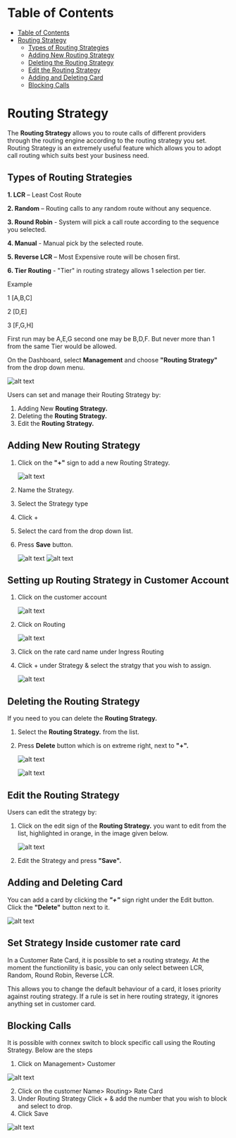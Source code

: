# Table of Contents

* [Table of Contents](#table-of-contents)
* [Routing Strategy](#routing-strategy)
    * [Types of Routing Strategies](#types-of-routing-strategies)
    * [Adding New Routing Strategy](#adding-new-routing-strategy)
    * [Deleting the Routing Strategy](#deleting-the-routing-strategy)
    * [Edit the Routing Strategy](#edit-the-routing-strategy)
    * [Adding and Deleting Card](#adding-and-deleting-card)
    * [Blocking Calls](#blocking-calls)

# Routing Strategy

The **Routing Strategy** allows you to route calls of different providers through the routing engine according to the routing strategy you set. Routing Strategy is an extremely useful feature which allows you to adopt call routing which suits best your business need.

## Types of Routing Strategies

**1. LCR** – Least Cost Route

**2. Random** – Routing calls to any random route without any sequence.

**3. Round Robin** - System will pick a call route according to the sequence you selected.
  
**4. Manual** - Manual pick by the selected route.
  
**5. Reverse LCR** – Most Expensive route will be chosen first.

**6. Tier Routing**  -  "Tier" in routing strategy allows 1 selection per tier.

Example

1 [A,B,C]

2 [D,E]

3 [F,G,H]

First run may be A,E,G second one may be B,D,F. But never more than 1 from the same Tier would be allowed.

On the Dashboard, select **Management** and choose **"Routing Strategy"** from the drop down menu.

   ![alt text][routing-dashboard-new]

Users can set and manage their Routing Strategy by:
 
1. Adding New **Routing Strategy.**
2. Deleting the **Routing Strategy.**
3. Edit the **Routing Strategy.**

## Adding New Routing Strategy

1. Click on the **"+"** sign to add a new Routing Strategy.

   ![alt text][routing-strategy1]

2. Name the Strategy.
3. Select the Strategy type
4. Click + 
5. Select the card from the drop down list.
6. Press **Save** button.

   ![alt text][routing-strategy2]
   ![alt text][routing-strategy3]

 
## Setting up Routing Strategy in Customer Account

1. Click on the customer account

   ![alt text][routing-strategy4]

2. Click on Routing

   ![alt text][routing-strategy5]

3. Click on the rate card name under Ingress Routing
4. Click + under Strategy & select the stratgy that you wish to assign.

   ![alt text][routing-strategy6]

## Deleting the Routing Strategy

If you need to you can delete the **Routing Strategy.**

1. Select the **Routing Strategy.** from the list.
2. Press **Delete** button which is on extreme right, next to **"+".**

   ![alt text][routing-strategy7]

   ![alt text][routing-strategy8]

## Edit the Routing Strategy
Users can edit the strategy by:

1. Click on the edit sign of the **Routing Strategy.** you want to edit from the list, highlighted in orange, in the image given below. 
   
   ![alt text][routing-strategy9]
   
2. Edit the Strategy and press **"Save".**

## Adding and Deleting Card

You can add a card by clicking the **_"+"_** sign right under the Edit button. Click the **"Delete"** button next to it.

   ![alt text][routing-strategy10]

## Set Strategy Inside customer rate card

In a Customer Rate Card, it is possible to set a routing strategy. At the moment the functionility is basic, you can only select between LCR, Random, Round Robin, Reverse LCR.

This allows you to change the default behaviour of a card, it loses priority against routing strategy. If a rule is set in here routing strategy, it ignores anything set in customer card.

## Blocking Calls

It is possible with connex switch to block specific call using the Routing Strategy. Below are the steps

1. Click on Management> Customer

![alt text][Blocking-Calls-1]

2. Click on the customer Name> Routing> Rate Card
3. Under Routing Strategy Click + & add the number that you wish to block and select to drop.
4. Click Save

![alt text][Blocking-Calls-2]

[routing-dashboard-new]: https://raw.githubusercontent.com/digipigeon/connexcs-user-docs/master/new-images/86.png "routing-dashboard"

[routing-strategy1]: https://raw.githubusercontent.com/digipigeon/connexcs-user-docs/master/new-images/87.png "routing-strategy1"
[routing-strategy2]: https://raw.githubusercontent.com/digipigeon/connexcs-user-docs/master/new-images/88.png "routing-strategy2"
[routing-strategy3]: https://raw.githubusercontent.com/digipigeon/connexcs-user-docs/master/new-images/89.png "routing-strategy3"
[routing-strategy4]: https://raw.githubusercontent.com/digipigeon/connexcs-user-docs/master/new-images/90.png "routing-strategy4"
[routing-strategy5]: https://raw.githubusercontent.com/digipigeon/connexcs-user-docs/master/new-images/91.png "routing-strategy5"
[routing-strategy6]: https://raw.githubusercontent.com/digipigeon/connexcs-user-docs/master/new-images/92.png "routing-strategy6"
[routing-strategy7]: https://raw.githubusercontent.com/digipigeon/connexcs-user-docs/master/new-images/93.png "routing-strategy7"
[routing-strategy8]: https://raw.githubusercontent.com/digipigeon/connexcs-user-docs/master/new-images/94.png "routing-strategy8"
[routing-strategy9]: https://raw.githubusercontent.com/digipigeon/connexcs-user-docs/master/new-images/95.png "routing-strategy9"
[routing-strategy10]: https://raw.githubusercontent.com/digipigeon/connexcs-user-docs/master/new-images/96.png "routing-strategy10"


[blocking-calls-1]: https://raw.githubusercontent.com/digipigeon/connexcs-user-docs/master/new-images/97.png "Blocking-Calls-1"
[blocking-calls-2]: https://raw.githubusercontent.com/digipigeon/connexcs-user-docs/master/new-images/98.png "Blocking-Calls-2"

[edit-routing]: https://raw.githubusercontent.com/digipigeon/connexcs-user-docs/master/img/edit-routing.png "edit-routing"
[routing-strategy]: https://raw.githubusercontent.com/digipigeon/connexcs-user-docs/master/img/routing-strategy.png "routing-strategy"
[edit-routing-strategy]: https://raw.githubusercontent.com/digipigeon/connexcs-user-docs/master/img/edit-routing-strategy.png "edit-routing-strategy"

